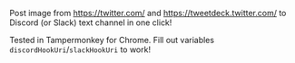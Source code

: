 Post image from https://twitter.com/ and https://tweetdeck.twitter.com/ to Discord (or Slack) text channel in one click! 

Tested in Tampermonkey for Chrome. Fill out variables `discordHookUri`/`slackHookUri` to work!